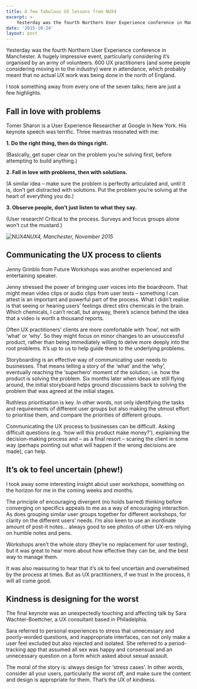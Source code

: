 ```yaml
---
title: A few fabulous UX lessons from NUX4
excerpt: >- 
    Yesterday was the fourth Northern User Experience conference in Manchester...
date: '2015-10-24'
layout: post
---
```


Yesterday was the fourth Northern User Experience conference in Manchester. A hugely impressive event, particularly considering it’s organised by an army of volunteers. 600 UX practitioners (and some people considering moving in to the industry) were in attendance, which probably meant that no actual UX work was being done in the north of England.

I took something away from every one of the seven talks; here are just a few highlights.

## Fall in love with problems

Tomer Sharon is a User Experience Researcher at Google in New York. His keynote speech was terrific. Three mantras resonated with me:

**1\. Do the right thing, then do things right.**

(Basically, get super clear on the problem you’re solving first, before attempting to build anything.)

**2\. Fall in love with problems, then with solutions.**

(A similar idea – make sure the problem is perfectly articulated and, until it is, don’t get distracted with solutions. Put the problem you’re solving at the heart of everything you do.)

**3\. Observe people, don’t just listen to what they say.**

(User research! Critical to the process. Surveys and focus groups alone won’t cut the mustard.)

![NUX4](/img/NUX4-2015.jpg "NUX4")<em>NUX4, Manchester, November 2015</em>

## Communicating the UX process to clients 

Jenny Grinblo from Future Workshops was another experienced and entertaining speaker.

Jenny stressed the power of bringing user voices into the boardroom. That might mean video clips or audio clips from user tests – something I can attest is an important and powerful part of the process. What I didn’t realise is that seeing or hearing users’ feelings direct stirs chemicals in the brain. Which chemicals, I can’t recall, but anyway, there’s science behind the idea that a video is worth a thousand reports.

Often UX practitioners’ clients are more comfortable with ‘how’, not with ‘what’ or ‘why’. So they might focus on minor changes to an unsuccessful product, rather than being immediately willing to delve more deeply into the root problems. It’s up to us to help guide them to the underlying problems.

Storyboarding is an effective way of communicating user needs to businesses. That means telling a story of the ‘what’ and the ‘why’, eventually reaching the ‘superhero’ moment of the solution, i.e. how the product is solving the problem. Six months later when ideas are still flying around, the initial storyboard helps ground discussions back to solving the problem that was agreed at the initial stages.

Ruthless prioritisation is key. In other words, not only identifying the tasks and requirements of different user groups but also making the utmost effort to prioritise them, and compare the priorities of different groups.

Communicating the UX process to businesses can be difficult. Asking difficult questions (e.g. ‘how will this product make money?’), explaining the decision-making process and – as a final resort – scaring the client in some way (perhaps pointing out what will happen if the wrong decisions are made), can help.

## It’s ok to feel uncertain (phew!)

I took away some interesting insight about user workshops, something on the horizon for me in the coming weeks and months.

The principle of encouraging divergent (no holds barred) thinking before converging on specifics appeals to me as a way of encouraging interaction. As does grouping similar user groups together for different workshops, for clarity on the different users’ needs. I’m also keen to use an inordinate amount of post-it notes… always good to see photos of other UX-ers relying on humble notes and pens.

Workshops aren’t the whole story (they’re no replacement for user testing), but it was great to hear more about how effective they can be, and the best way to manage them.

It was also reassuring to hear that it’s ok to feel uncertain and overwhelmed by the process at times. But as UX practitioners, if we trust in the process, it will all come good.

## Kindness is designing for the worst

The final keynote was an unexpectedly touching and affecting talk by Sara Wachter-Boettcher, a UX consultant based in Philadelphia.

Sara referred to personal experiences to stress that unnecessary and poorly-worded questions, and inappropriate interfaces, can not only make a user feel excluded but also rejected and isolated. She referred to a period-tracking app that assumed all sex was happy and consensual and an unnecessary question on a form which asked about sexual assault.

The moral of the story is: always design for ‘stress cases’. In other words, consider all your users, particularly the worst off, and make sure the content and design is appropriate for them. That’s the UX of kindness.
